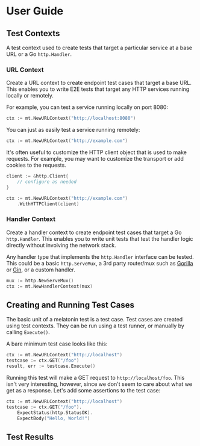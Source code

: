 # User Guide

## Test Contexts

A test context used to create tests that target a particular service at a base URL or a Go `http.Handler`.

### URL Context

Create a URL context to create endpoint test cases that target a base URL. This enables you to write E2E tests that target any HTTP services running locally or remotely.

For example, you can test a service running locally on port 8080:

```go
ctx := mt.NewURLContext("http://localhost:8080")
```

You can just as easily test a service running remotely:

```go
ctx := mt.NewURLContext("http://example.com")
```

It's often useful to customize the HTTP client object that is used to make requests. For example, you may want to customize the transport or add cookies to the requests.

```go
client := &http.Client{
    // configure as needed
}

ctx := mt.NewURLContext("http://example.com")
    .WithHTTPClient(client)
```

### Handler Context

Create a handler context to create endpoint test cases that target a Go `http.Handler`. This enables you to write unit tests that test the handler logic directly without involving the network stack.

Any handler type that implements the `http.Handler` interface can be tested. This could be a basic `http.ServeMux`, a 3rd party router/mux such as [Gorilla](https://github.com/gorilla/mux) or [Gin](https://github.com/gin-gonic/gin), or a custom handler.

```go
mux := http.NewServeMux()
ctx := mt.NewHandlerContext(mux)
```

## Creating and Running Test Cases

The basic unit of a melatonin test is a test case. Test cases are created using test contexts. They can be run using a test runner, or manually by calling `Execute()`.

A bare minimum test case looks like this:

```go
ctx := mt.NewURLContext("http://localhost")
testcase := ctx.GET("/foo")
result, err := testcase.Execute()
```

Running this test will make a GET request to `http://localhost/foo`. This isn't very interesting, however, since we don't seem to care about what we get as a response. Let's add some assertions to the test case:

```go
ctx := mt.NewURLContext("http://localhost")
testcase := ctx.GET("/foo").
    ExpectStatus(http.StatusOK).
    ExpectBody("Hello, World!")
```

## Test Results

